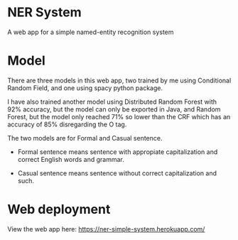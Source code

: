 # NER System

A web app for a simple named-entity recognition system

# Model

There are three models in this web app, two trained by me using Conditional Random Field, and one using spacy python package.

I have also trained another model using Distributed Random Forest with 92% accuracy, but the model can only be exported in Java, and Random Forest, but the model only reached 71% so lower than the CRF which has an accuracy of 85% disregarding the O tag.

The two models are for Formal and Casual sentence. 

- Formal sentence means sentence with appropiate capitalization and correct English words and grammar.

- Casual sentence means sentence without correct capitalization and such.

# Web deployment

View the web app here: https://ner-simple-system.herokuapp.com/

